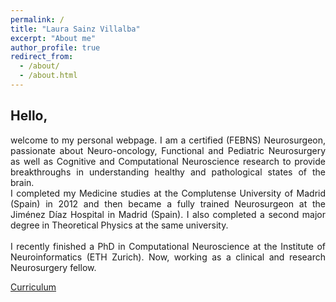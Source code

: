 ```yaml
---
permalink: /
title: "Laura Sainz Villalba" 
excerpt: "About me"
author_profile: true
redirect_from: 
  - /about/
  - /about.html
---
```

[//]: <> (Forma parte de la página principal)

## Hello,

<div style="text-align: justify"> welcome to my personal webpage. I am a certified (FEBNS) Neurosurgeon, passionate about Neuro-oncology, Functional and Pediatric Neurosurgery as well as Cognitive and Computational Neuroscience research to provide breakthroughs in understanding healthy and pathological states of the brain. </div> 
<div style="text-align: justify"> I completed my Medicine studies at the Complutense University of Madrid (Spain) in 2012 and then became a fully trained Neurosurgeon at the Jiménez Díaz Hospital in Madrid (Spain). I also completed a second major degree in Theoretical Physics at the same university.</div> 
<br>
<div style="text-align: justify"> I recently finished a PhD in Computational Neuroscience at the Institute of Neuroinformatics (ETH Zurich). Now, working as a clinical and research Neurosurgery fellow. </div> 

<a href="https://lsainzvillalba.github.io/cv/" class="button">Curriculum</a>
